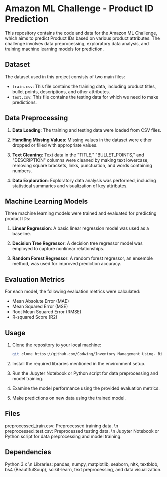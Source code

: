 # Amazon ML Challenge - Product ID Prediction

This repository contains the code and data for the Amazon ML Challenge, which aims to predict Product IDs based on various product attributes. The challenge involves data preprocessing, exploratory data analysis, and training machine learning models for prediction.

## Dataset

The dataset used in this project consists of two main files:
- `train.csv`: This file contains the training data, including product titles, bullet points, descriptions, and other attributes.
- `test.csv`: This file contains the testing data for which we need to make predictions.

## Data Preprocessing

1. **Data Loading**: The training and testing data were loaded from CSV files.

2. **Handling Missing Values**: Missing values in the dataset were either dropped or filled with appropriate values.

3. **Text Cleaning**: Text data in the "TITLE," "BULLET_POINTS," and "DESCRIPTION" columns were cleaned by making text lowercase, removing square brackets, links, punctuation, and words containing numbers.

4. **Data Exploration**: Exploratory data analysis was performed, including statistical summaries and visualization of key attributes.

## Machine Learning Models

Three machine learning models were trained and evaluated for predicting product IDs:

1. **Linear Regression**: A basic linear regression model was used as a baseline.

2. **Decision Tree Regressor**: A decision tree regressor model was employed to capture nonlinear relationships.

3. **Random Forest Regressor**: A random forest regressor, an ensemble method, was used for improved prediction accuracy.

## Evaluation Metrics

For each model, the following evaluation metrics were calculated:

- Mean Absolute Error (MAE)
- Mean Squared Error (MSE)
- Root Mean Squared Error (RMSE)
- R-squared Score (R2)

## Usage

1. Clone the repository to your local machine:

   ```bash
   git clone https://github.com/Codwing/Inventory_Management_Using-_Big_Data.git

2. Install the required libraries mentioned in the environment setup.

3. Run the Jupyter Notebook or Python script for data preprocessing and model training.

4. Examine the model performance using the provided evaluation metrics.

5. Make predictions on new data using the trained model.

## Files
preprocessed_train.csv: Preprocessed training data. \n
preprocessed_test.csv: Preprocessed testing data. \n
Jupyter Notebook or Python script for data preprocessing and model training.

## Dependencies
Python 3.x \n
Libraries: pandas, numpy, matplotlib, seaborn, nltk, textblob, bs4 (BeautifulSoup), scikit-learn, text preprocessing, and data visualization.
